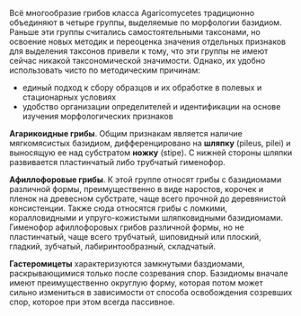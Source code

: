 Всё многообразие грибов класса Agaricomycetes традиционно объединяют в четыре группы, выделяемые по морфологии базидиом. Раньше эти группы считались самостоятельными таксонами, но освоение новых методик и переоценка значения отдельных признаков для выделения таксонов привели к тому, что эти группы не имеют сейчас никакой таксономической значимости. Однако, их удобно использовать чисто по методическим причинам:
- единый подход к сбору образцов и их обработке в полевых и стационарных условиях
- удобство организации определителей и идентификации на основе изучения морфологических признаков

**Агарикоидные грибы**. Общим признакам является наличие мягкомясистых базидиом, дифференцировано на **шляпку** (pileus, pilei) и выносящую ее над субстратом **ножку** (stipe). С нижней стороны шляпки развивается пластинчатый либо трубчатый гименофор.

**Афиллофоровые грибы**. К этой группе относят грибы с базидиомами различной формы, преимущественно в виде наростов, корочек и пленок на древесном субстрате, чаще всего прочной до деревянистой консистенции. Также сюда относятся грибы с ломкими, коралловидными и упруго-кожистыми шляпковидными базидиомами. Гименофор афиллофоровых грибов различной формы, но не пластинчатый, чаще всего трубчатый, шиповидный или плоский, гладкий, зубчатый, лабиринтообразный, складчатый.

**Гастеромицеты** характеризуются замкнутыми баздиомами, раскрывающимися только после созревания спор. Базидиомы вначале имеют преимущественно округлую форму, которая потом может сильно измениться в зависимости от способа освобождения созревших спор, которое при этом всегда пассивное.